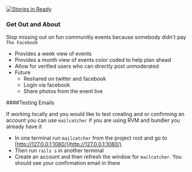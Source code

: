 [![Stories in Ready](https://badge.waffle.io/ninjapanzer/get_out_and_about.png?label=ready&title=Ready)](https://waffle.io/ninjapanzer/get_out_and_about)
### Get Out and About

Stop missing out on fun communitiy events because somebody didn't pay `The Facebook`

- Provides a week view of events
- Provides a month view of events color coded to help plan ahead
- Allow for verified users who can directly post unmoderated
- Future
  - Reshared on twitter and facebook
  - Login via facebook
  - Share photos from the event live

####Testing Emails

If working locally and you would like to test creating and or confirming an account you can use `mailcatcher` if you are using RVM and bundler you already have it

- In one terminal run `mailcatcher` from the project root and go to [http://127.0.0.1:1080/](http://127.0.0.1:1080/)
- Then run `rails s` in another terminal
- Create an account and then refresh the window for `mailcatcher`. You should see your confirmation email in there
